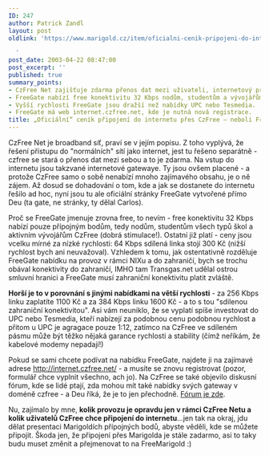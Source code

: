 ```yaml
---
ID: 247
author: Patrick Zandl
layout: post
oldlink: 'https://www.marigold.cz/item/oficialni-cenik-pripojeni-do-internetu-pres-czfree-neboli-freegate

  '
post_date: 2003-04-22 08:47:00
post_excerpt: ''
published: true
summary_points:
- CzFree Net zajišťuje zdarma přenos dat mezi uživateli, internetový přístup je placený.
- FreeGate nabízí free konektivitu 32 Kbps nodům, studentům a vývojářům CzFree.
- Vyšší rychlosti FreeGate jsou dražší než nabídky UPC nebo Tesmedia.
- FreeGate má web internet.czfree.net, kde je nutná nová registrace.
title: „Oficiální“ ceník připojení do internetu přes CzFree – neboli FreeGate
---
```


<p>
CzFree Net je broadband síť, praví se v jejím popisu. Z toho vyplývá, že řešení přístupu do "normálních" sítí jako internet, jest tu řešeno separátně - czfree se stará o přenos dat mezi sebou a to je zdarma. Na vstup do internetu jsou takzvané internetové gatewaye. Ty jsou ovšem placené - a protože CzFree samo o sobě nenabízí mnoho zajímavého obsahu, je o ně zájem. Až dosud se dohadování o tom, kde a jak se dostanete do internetu řešilo ad hoc, nyní jsou tu ale oficiální stránky FreeGate vytvořené přímo Deu (ta gate, ne stránky, ty dělal Carlos).</p>

<p>
Proč se FreeGate jmenuje zrovna free, to nevím - free konektivitu 32 Kbps nabízí pouze přípojným bodům, tedy nodům, studentům všech typů škol a aktivním vývojářům CzFree (dobrá stimulace!). Ostatní již platí - ceny jsou vcelku mírné za nízké rychlosti: 64 Kbps sdílená linka stojí 300 Kč (nižší rychlost bych ani neuvažoval). Vzhledem k tomu, jak ostentativně rozděluje FreeGate nabídku na provoz v rámci NIXu a do zahraničí, bych se trochu obával konektivity do zahraničí, IMHO tam Transgas.net udělal ostrou smluvní hranici a FreeGate musí zahraniční konektivitu platit zvláště.</p>

<p>
<STRONG>Horší je to v porovnání s jinými nabídkami na větší rychlosti</STRONG> - za 256 Kbps linku zaplatíte 1100 Kč a za 384 Kbps linku 1600 Kč - a to s tou "sdilenou zahraniční konektivitou". Asi vám neuniklo, že se vyplatí spíše investovat do UPC nebo Tesmedia, kteří nabízejí za podobnou cenu podobnou rychlost a přitom u UPC je agragace pouze 1:12, zatímco na CzFree ve sdíleném pásmu může být těžko nějaká garance rychlosti a stability (čímž neříkám, že kabelové modemy nepadají!)</p>

<p>
Pokud se sami chcete podívat na nabídku FreeGate, najdete ji na zajímavé adrese <A href="http://internet.czfree.net/">http://internet.czfree.net/</A>&#160;- a musíte se znovu registrovat (pozor, formulář chce vyplnit všechno, ach jo). Na CzFree se také objevilo diskusní fórum, kde se lidé ptají, zda mohou mít také nabídky svých gateway v doméně czfree - a Deu říká, že je to jen přechodně. <A href="http://www.czfree.net/forum/showthread.php?s=&amp;threadid=3781" target=_blank>Fórum je zde</A>. </p>

<p>
Nu, zajímalo by mne, <STRONG>kolik provozu je opravdu jen v rámci CzFree Netu a kolik uživatelů CzFree chce připojení do internetu</STRONG>...jen tak na okraj, jdu dělat presentaci Marigoldích přípojných bodů, abyste věděli, kde se můžete připojit. Škoda jen, že připojení přes Marigolda je stále zadarmo, asi to taky budu muset změnit a přejmenovat to na FreeMarigold :)</p>